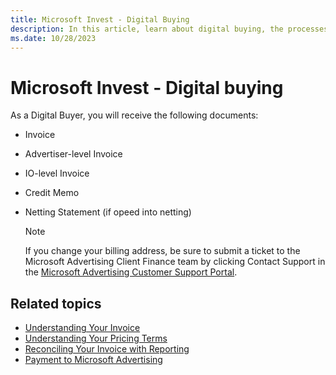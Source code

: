 ```yaml
---
title: Microsoft Invest - Digital Buying
description: In this article, learn about digital buying, the processes, and the details of the documents that a digital buyer is set to receive.
ms.date: 10/28/2023
---
```


# Microsoft Invest - Digital buying

As a Digital Buyer, you will receive the following documents:

- Invoice
- Advertiser-level Invoice
- IO-level Invoice
- Credit Memo
- Netting Statement (if opeed into netting)

  > [!NOTE]
  > If you change your billing address, be sure to submit a ticket to the Microsoft Advertising Client Finance team by clicking Contact Support in the [Microsoft Advertising Customer Support Portal](https://help.xandr.com/s/login/).

## Related topics

- [Understanding Your Invoice](understanding-your-invoice.md)
- [Understanding Your Pricing Terms](understanding-your-pricing-terms.md)
- [Reconciling Your Invoice with Reporting](reconciling-your-invoice-with-reporting.md)
- [Payment to Microsoft Advertising](payment-to-xandr.md)
